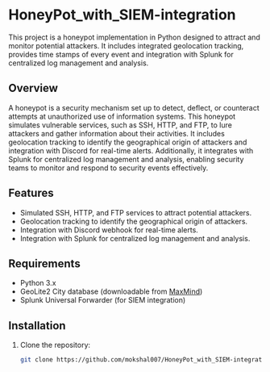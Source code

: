 # HoneyPot_with_SIEM-integration

This project is a honeypot implementation in Python designed to attract and monitor potential attackers. It includes integrated geolocation tracking, provides time stamps of every event and integration with Splunk for centralized log management and analysis.

## Overview

A honeypot is a security mechanism set up to detect, deflect, or counteract attempts at unauthorized use of information systems. This honeypot simulates vulnerable services, such as SSH, HTTP, and FTP, to lure attackers and gather information about their activities. It includes geolocation tracking to identify the geographical origin of attackers and integration with Discord for real-time alerts. Additionally, it integrates with Splunk for centralized log management and analysis, enabling security teams to monitor and respond to security events effectively.

## Features

- Simulated SSH, HTTP, and FTP services to attract potential attackers.
- Geolocation tracking to identify the geographical origin of attackers.
- Integration with Discord webhook for real-time alerts.
- Integration with Splunk for centralized log management and analysis.

## Requirements

- Python 3.x
- GeoLite2 City database (downloadable from [MaxMind](https://dev.maxmind.com/geoip/geoip2/geolite2/))
- Splunk Universal Forwarder (for SIEM integration)

## Installation

1. Clone the repository:

   ```bash
   git clone https://github.com/mokshal007/HoneyPot_with_SIEM-integration.git
